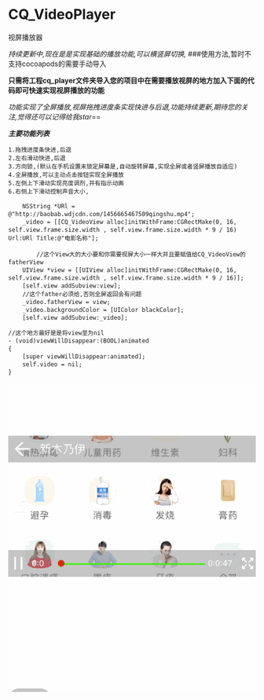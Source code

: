 # CQ_VideoPlayer
视屏播放器

*持续更新中,现在是是实现基础的播放功能,可以横竖屏切换,*
###使用方法,暂时不支持cocoapods的需要手动导入

**只需将工程cq_player文件夹导入您的项目中在需要播放视屏的地方加入下面的代码即可快速实现视屏播放的功能**


*功能实现了全屏播放,视屏拖拽进度条实现快进与后退,功能持续更新,期待您的关注,觉得还可以记得给我star*==



***主要功能列表***
```
1.拖拽进度条快进,后退
2.左右滑动快进,后退
3.方向锁,(默认在手机设置未锁定屏幕是,自动旋转屏幕,实现全屏或者竖屏播放自适应)
4.全屏播放,可以主动点击按钮实现全屏播放
5.左侧上下滑动实现亮度调剂,并有指示动画
6.右侧上下滑动控制声音大小,
   ```
```
    NSString *URl = @"http://baobab.wdjcdn.com/1456665467509qingshu.mp4";
    _video = [[CQ_VideoView alloc]initWithFrame:CGRectMake(0, 16, self.view.frame.size.width , self.view.frame.size.width * 9 / 16) Url:URl Title:@"电影名称"];
       
        //这个View大的大小要和你需要视屏大小一样大并且要赋值给CQ_VideoView的fatherView
    UIView *view = [[UIView alloc]initWithFrame:CGRectMake(0, 16, self.view.frame.size.width , self.view.frame.size.width * 9 / 16)];
    [self.view addSubview:view];
    //这个father必须给,否则全屏返回会有问题
    _video.fatherView = view;
    _video.backgroundColor = [UIColor blackColor];
    [self.view addSubview:_video];
```


```
//这个地方最好是是将view至为nil
- (void)viewWillDisappear:(BOOL)animated
{
    [super viewWillDisappear:animated];
    self.video = nil;
}

```

![图片效果演示](https://github.com/githupchenqiang/CQ_VideoPlayer/raw/master/Untitled.gif)




